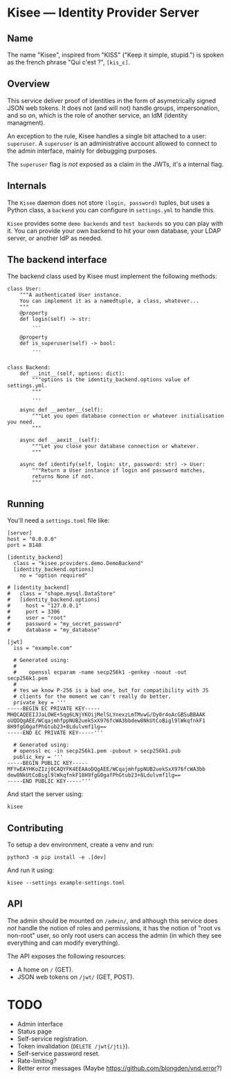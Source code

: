 # Kisee — Identity Provider Server

## Name

The name "Kisee", inspired from "KISS" ("Keep it simple, stupid.") is
spoken as the french phrase "Qui c'est ?", `[kis‿ɛ]`.


## Overview

This service deliver proof of identities in the form of asymetrically
signed JSON web tokens. It does not (and will not) handle groups,
impersonation, and so on, which is the role of another service, an IdM
(identity managment).


An exception to the rule, Kisee handles a single bit attached to a
user: `superuser`. A `superuser` is an administrative account allowed
to connect to the admin interface, mainly for debugging purposes.

The `superuser` flag is *not* exposed as a claim in the JWTs, it's a
internal flag.


## Internals

The `Kisee` daemon does not store `(login, password)` tuples, but uses
a Python class, a `backend` you can configure in `settings.yml` to
handle this.

`Kisee` provides some `demo backends` and `test backends` so you can
play with it. You can provide your own backend to hit your own
database, your LDAP server, or another IdP as needed.


## The backend interface

The backend class used by Kisee must implement the following methods:

```
class User:
    """A authenticated User instance.
    You can implement it as a namedtuple, a class, whatever...
    """
    @property
    def login(self) -> str:
        ...

    @property
    def is_superuser(self) -> bool:
        ...


class Backend:
    def __init__(self, options: dict):
        """options is the identity_backend.options value of settings.yml.
        """
        ...

    async def __aenter__(self):
        """Let you open database connection or whatever initialisation you need.
        """

    async def __aexit__(self):
        """Let you close your database connection or whatever.
        """

    async def identify(self, login: str, password: str) -> User:
        """Return a User instance if login and password matches,
        returns None if not.
        """
```

## Running

You'll need a `settings.toml` file like:

```
[server]
host = "0.0.0.0"
port = 8140

[identity_backend]
  class = "kisee.providers.demo.DemoBackend"
  [identity_backend.options]
    no = "option required"

# [identity_backend]
#   class = "shape.mysql.DataStore"
#   [identity_backend.options]
#     host = "127.0.0.1"
#     port = 3306
#     user = "root"
#     password = "my_secret_password"
#     database = "my_database"

[jwt]
  iss = "example.com"

  # Generated using:
  #
  #    openssl ecparam -name secp256k1 -genkey -noout -out secp256k1.pem
  #
  # Yes we know P-256 is a bad one, but for compatibility with JS
  # clients for the moment we can't really do better.
  private_key = '''
-----BEGIN EC PRIVATE KEY-----
MHQCAQEEIJJaLOWE+5qg6LNjYKOijMelSLYnexzLmTMvwG/Dy0r4oAcGBSuBBAAK
oUQDQgAEE/WCqajmhfppNUB2uekSxX976fcWA3bbdew8NkUtCoBigl9lWkqfnkF1
8H9fgG0gafPhGtub23+8Ldulvmf1lg==
-----END EC PRIVATE KEY-----'''

  # Generated using:
  # openssl ec -in secp256k1.pem -pubout > secp256k1.pub
  public_key = '''
-----BEGIN PUBLIC KEY-----
MFYwEAYHKoZIzj0CAQYFK4EEAAoDQgAEE/WCqajmhfppNUB2uekSxX976fcWA3bb
dew8NkUtCoBigl9lWkqfnkF18H9fgG0gafPhGtub23+8Ldulvmf1lg==
-----END PUBLIC KEY-----'''
```


And start the server using:

```
kisee
```


## Contributing

To setup a dev environment, create a venv and run:

```
python3 -m pip install -e .[dev]
```

And run it using:

```
kisee --settings example-settings.toml
```


## API

The admin should be mounted on `/admin/`, and although this service
does *not* handle the notion of roles and permissions, it has the
notion of "root vs non-root" user, so only root users can access the
admin (in which they see everything and can modify everything).

The API exposes the following resources:

- A home on `/` (GET).
- JSON web tokens on `/jwt/` (GET, POST).


# TODO

- Admin interface
- Status page
- Self-service registration.
- Token invalidation (`DELETE /jwt{/jti}`).
- Self-service password reset.
- Rate-limiting?
- Better error messages (Maybe https://github.com/blongden/vnd.error?)
